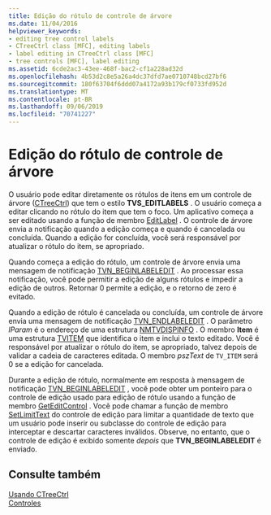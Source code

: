 ```yaml
---
title: Edição do rótulo de controle de árvore
ms.date: 11/04/2016
helpviewer_keywords:
- editing tree control labels
- CTreeCtrl class [MFC], editing labels
- label editing in CTreeCtrl class [MFC]
- tree controls [MFC], label editing
ms.assetid: 6cde2ac3-43ee-468f-bac2-cf1a228ad32d
ms.openlocfilehash: 4b53d2c8e5a26a4dc37dfd7ae0710748bcd27bf6
ms.sourcegitcommit: 180f63704f6ddd07a4172a93b179cf0733fd952d
ms.translationtype: MT
ms.contentlocale: pt-BR
ms.lasthandoff: 09/06/2019
ms.locfileid: "70741227"
---
```

# <a name="tree-control-label-editing"></a>Edição do rótulo de controle de árvore

O usuário pode editar diretamente os rótulos de itens em um controle de árvore ([CTreeCtrl](../mfc/reference/ctreectrl-class.md)) que tem o estilo **TVS_EDITLABELS** . O usuário começa a editar clicando no rótulo do item que tem o foco. Um aplicativo começa a ser editado usando a função de membro [EditLabel](../mfc/reference/ctreectrl-class.md#editlabel) . O controle de árvore envia a notificação quando a edição começa e quando é cancelada ou concluída. Quando a edição for concluída, você será responsável por atualizar o rótulo do item, se apropriado.

Quando começa a edição do rótulo, um controle de árvore envia uma mensagem de notificação [TVN_BEGINLABELEDIT](/windows/win32/Controls/tvn-beginlabeledit) . Ao processar essa notificação, você pode permitir a edição de alguns rótulos e impedir a edição de outros. Retornar 0 permite a edição, e o retorno de zero é evitado.

Quando a edição de rótulo é cancelada ou concluída, um controle de árvore envia uma mensagem de notificação [TVN_ENDLABELEDIT](/windows/win32/Controls/tvn-endlabeledit) . O parâmetro *lParam* é o endereço de uma estrutura [NMTVDISPINFO](/windows/win32/api/commctrl/ns-commctrl-nmtvdispinfow) . O membro **Item** é uma estrutura [TVITEM](/windows/win32/api/commctrl/ns-commctrl-tvitemw) que identifica o item e inclui o texto editado. Você é responsável por atualizar o rótulo do item, se apropriado, talvez depois de validar a cadeia de caracteres editada. O membro *pszText* de `TV_ITEM` será 0 se a edição for cancelada.

Durante a edição de rótulo, normalmente em resposta à mensagem de notificação [TVN_BEGINLABELEDIT](/windows/win32/Controls/tvn-beginlabeledit) , você pode obter um ponteiro para o controle de edição usado para edição de rótulo usando a função de membro [GetEditControl](../mfc/reference/ctreectrl-class.md#geteditcontrol) . Você pode chamar a função de membro [SetLimitText](../mfc/reference/cedit-class.md#setlimittext) do controle de edição para limitar a quantidade de texto que um usuário pode inserir ou subclasse do controle de edição para interceptar e descartar caracteres inválidos. Observe, no entanto, que o controle de edição é exibido somente *depois* que **TVN_BEGINLABELEDIT** é enviado.

## <a name="see-also"></a>Consulte também

[Usando CTreeCtrl](../mfc/using-ctreectrl.md)<br/>
[Controles](../mfc/controls-mfc.md)
